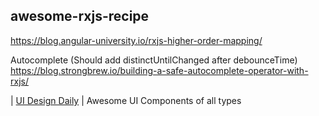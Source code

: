 ## awesome-rxjs-recipe

https://blog.angular-university.io/rxjs-higher-order-mapping/

Autocomplete (Should add distinctUntilChanged after debounceTime)
https://blog.strongbrew.io/building-a-safe-autocomplete-operator-with-rxjs/

| [UI Design Daily](https://uidesigndaily.com/)                                                            | Awesome UI Components of all types   
